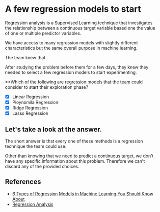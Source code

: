 # A few regression models to start

Regression analysis is a Supervised Learning technique that investigates the relationship between a continuous target variable based one the value of one or multiple predictor variables.

We have access to many regression models with slightly different characteristics but the same overall purpose in machine learning.

The team knew that.

After studying the problem before them for a few days, they knew they needed to select a few regression models to start experimenting.

**Which of the following are regression models that the team could consider to start their exploration phase?

- [x] Linear Regression
- [x] Ploynomila Regression
- [x] Ridge Regression
- [x] Lasso Regression

## Let's take a look at the answer.

The short answer is that every one of these methods is a regression technique the team could use.

Other than knowing that we need to predict a continuous target, we don't have any specific information about this problem. Therefore we can't discard any of the provided choices.

## References
* [6 Types of Regression Models in Machine Learning You Should Know About](https://www.upgrad.com/blog/types-of-regression-models-in-machine-learning/)
* [Regression Analysis](https://en.wikipedia.org/wiki/Regression_analysis)